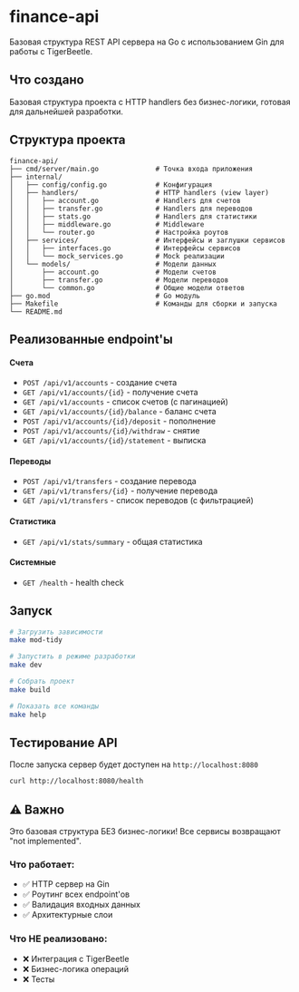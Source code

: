 # finance-api

Базовая структура REST API сервера на Go с использованием Gin для работы с TigerBeetle.

## Что создано

Базовая структура проекта с HTTP handlers без бизнес-логики, готовая для дальнейшей разработки.

## Структура проекта

```
finance-api/
├── cmd/server/main.go              # Точка входа приложения
├── internal/
│   ├── config/config.go            # Конфигурация
│   ├── handlers/                   # HTTP handlers (view layer)
│   │   ├── account.go              # Handlers для счетов
│   │   ├── transfer.go             # Handlers для переводов  
│   │   ├── stats.go                # Handlers для статистики
│   │   ├── middleware.go           # Middleware
│   │   └── router.go               # Настройка роутов
│   ├── services/                   # Интерфейсы и заглушки сервисов
│   │   ├── interfaces.go           # Интерфейсы сервисов
│   │   └── mock_services.go        # Mock реализации
│   └── models/                     # Модели данных
│       ├── account.go              # Модели счетов
│       ├── transfer.go             # Модели переводов
│       └── common.go               # Общие модели ответов
├── go.mod                          # Go модуль
├── Makefile                        # Команды для сборки и запуска
└── README.md
```

## Реализованные endpoint'ы

#### Счета
- `POST /api/v1/accounts` - создание счета
- `GET /api/v1/accounts/{id}` - получение счета
- `GET /api/v1/accounts` - список счетов (с пагинацией)
- `GET /api/v1/accounts/{id}/balance` - баланс счета
- `POST /api/v1/accounts/{id}/deposit` - пополнение
- `POST /api/v1/accounts/{id}/withdraw` - снятие
- `GET /api/v1/accounts/{id}/statement` - выписка

#### Переводы
- `POST /api/v1/transfers` - создание перевода
- `GET /api/v1/transfers/{id}` - получение перевода
- `GET /api/v1/transfers` - список переводов (с фильтрацией)

#### Статистика
- `GET /api/v1/stats/summary` - общая статистика

#### Системные
- `GET /health` - health check

## Запуск

```bash
# Загрузить зависимости
make mod-tidy

# Запустить в режиме разработки
make dev

# Собрать проект
make build

# Показать все команды
make help
```

## Тестирование API

После запуска сервер будет доступен на `http://localhost:8080`

```bash
curl http://localhost:8080/health
```

## ⚠️ Важно

Это базовая структура БЕЗ бизнес-логики! Все сервисы возвращают "not implemented".

### Что работает:
- ✅ HTTP сервер на Gin
- ✅ Роутинг всех endpoint'ов  
- ✅ Валидация входных данных
- ✅ Архитектурные слои

### Что НЕ реализовано:
- ❌ Интеграция с TigerBeetle
- ❌ Бизнес-логика операций
- ❌ Тесты
